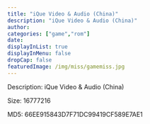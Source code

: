 ```yaml
---
title: "iQue Video & Audio (China)"
description: "iQue Video & Audio (China)"
author: 
categories: ["game","rom"]
date: 
displayInList: true
displayInMenu: false
dropCap: false
featuredImage: /img/miss/gamemiss.jpg
---
```


Description: iQue Video & Audio (China)

Size: 16777216

MD5: 66EE915843D7F71DC99419CF589E7AE1

